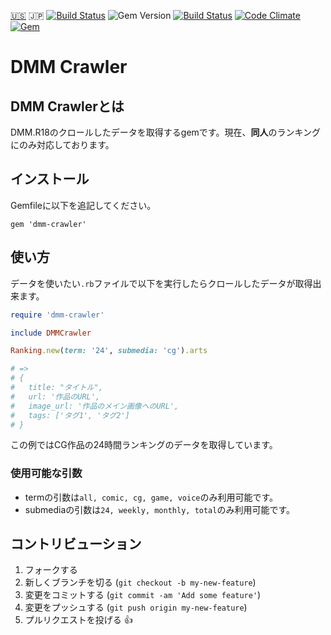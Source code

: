 [:us:](../../README.md) :jp: [![Build Status](https://travis-ci.org/sachin21/dmm-crawler.svg?branch=master)](https://travis-ci.org/sachin21/dmm-crawler) ![Gem Version](https://badge.fury.io/rb/dmm-crawler.svg) [![Build Status](https://travis-ci.org/sachin21/dmm-crawler.svg?branch=master)](https://travis-ci.org/sachin21/dmm-crawler) [![Code Climate](https://codeclimate.com/github/sachin21/dmm-crawler/badges/gpa.svg)](https://codeclimate.com/github/sachin21/dmm-crawler) [![Gem](https://img.shields.io/gem/dt/dmm-crawler.svg)](https://rubygems.org/gems/dmm-crawler)

# DMM Crawler

## DMM Crawlerとは
DMM.R18のクロールしたデータを取得するgemです。現在、**同人**のランキングにのみ対応しております。

## インストール

Gemfileに以下を追記してください。

```
gem 'dmm-crawler'
```

## 使い方
データを使いたい`.rb`ファイルで以下を実行したらクロールしたデータが取得出来ます。

```ruby
require 'dmm-crawler'

include DMMCrawler

Ranking.new(term: '24', submedia: 'cg').arts

# =>
# {
#   title: "タイトル",
#   url: '作品のURL',
#   image_url: '作品のメイン画像へのURL',
#   tags: ['タグ1', 'タグ2']
# }
```

この例ではCG作品の24時間ランキングのデータを取得しています。

### 使用可能な引数
- termの引数は`all, comic, cg, game, voice`のみ利用可能です。
- submediaの引数は`24, weekly, monthly, total`のみ利用可能です。

## コントリビューション

1. フォークする
2. 新しくブランチを切る (`git checkout -b my-new-feature`)
3. 変更をコミットする (`git commit -am 'Add some feature'`)
4. 変更をプッシュする (`git push origin my-new-feature`)
5. プルリクエストを投げる :+1:
